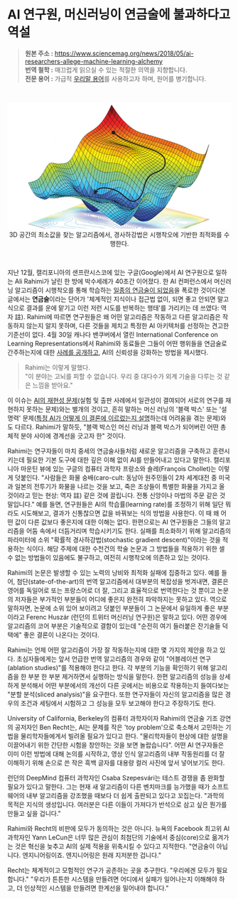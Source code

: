 # AI 연구원, 머신러닝이 연금술에 불과하다고 역설
> **원본 주소 :** https://www.sciencemag.org/news/2018/05/ai-researchers-allege-machine-learning-alchemy  
> **번역 철학 :** 매끄럽게 읽으실 수 있는 적절한 의역을 지향합니다.  
> **전문 용어 :** 가급적 <a href='http://taewan.kim/docs/ml_glossary/'>우리말 용어</a>를 사용하고자 하며, 원어를 병기합니다.  
<br>

<p align="center">
<img src='https://github.com/jehyunlee/texts/blob/master/AI_researchers_allege_that_machine_learning_is_alchemy/images/ma_0504_NID_alchemy_WEB.jpg'><br>  
3D 공간의 최소값을 찾는 알고리즘에서, 경사하강법은 시행착오에 기반한 최적화를 수행한다.
</p>
<br>  

지난 12월, 캘리포니아의 샌프란시스코에 있는 구글(Google)에서 AI 연구원으로 일하는 Ali Rahimi가 날린 한 방에 박수세례가 40초간 이어졌다. 한 AI 컨퍼런스에서 머신러닝 알고리즘이 시행착오를 통해 학습하는 [일종의 연금술이 되었음](http://www.argmin.net/2017/12/05/kitchen-sinks/)을 폭로한 것이다(본 글에서는 **연금술**이라는 단어가 '체계적인 지식이나 접근법 없이, 되면 좋고 안되면 말고 식으로 결과를 운에 맡기고 이런 저런 시도를 반복하는 행태'를 가리키는 데 쓰였다: 역자 註). Rahimi에 따르면 연구원들은 왜 어떤 알고리즘은 작동하고 다른 알고리즘은 작동하지 않는지 알지 못하며, 다른 것들을 제치고 특정한 AI 아키텍처를 선정하는 견고한 기준선이 없다. 4월 30일 캐나다 밴쿠버에서 열린 International Conference on Learning Representations에서 Rahimi와 동료들은 그들이 어떤 행위들을 연금술로 간주하는지에 대한 [사례를 공개하고](https://openreview.net/forum?id=rJWF0Fywf), AI의 신뢰성을 강화하는 방법을 제시했다.  

> Rahimi는 이렇게 말했다.  
> "이 분야는 고뇌를 피할 수 없습니다. 우리 중 대다수가 외계 기술을 다루는 것 같은 느낌을 받아요."  

이 이슈는 [AI의 재현성 문제](http://science.sciencemag.org/content/359/6377/725)(실험 및 출판 사례에서 일관성이 결여되어 서로의 연구를 재현하지 못하는 문제)와는 별개의 것이고, 흔히 말하는 머신 러닝의 '블랙 박스' 또는 '설명력' 문제([특정 AI가 어떻게 이 결론에 이르렀는지 설명](http://science.sciencemag.org/content/357/6346/22)하는데 어려움을 겪는 문제)와도 다르다. Rahimi가 말하듯, "블랙 박스인 머신 러닝과 블랙 박스가 되어버린 어떤 총체적 분야 사이에 경계선을 긋고자 한" 것이다.  

Rahimi는 연구자들이 마치 중세의 연금술사들처럼 새로운 알고리즘을 구축하고 훈련시키는데 필요한 기본 도구에 대한 깊은 이해 없이 AI를 만들어내고 있다고 말한다. 캘리포니아 마운틴 뷰에 있는 구글의 컴퓨터 과학자 프랑소와 숄레(François Chollet)는 이렇게 덧붙인다. "사람들은 화물 숭배(caro-cult: 동남아 원주민들이 2차 세계대전 중 미국과 일본의 전투기가 화물을 나르는 것을 보고, 죽은 조상들이 특별한 화물을 가지고 올 것이라고 믿는 현상: 역자 註) 같은 것에 끌립니다. 전통 신앙이나 마법의 주문 같은 것 말입니다." 예를 들면, 연구원들은 AI의 학습률(learning rate)를 조정하기 위해 일단 뭐라도 시도해보고, 결과가 신통찮으면 값을 바꿔보는 식의 방법을 사용한다. 이 때 왜 어떤 값이 다른 값보다 좋은지에 대한 이해는 없다. 한편으로는 AI 연구원들은 그들의 알고리즘을 어둠 속에서 더듬거리며 학습시키기도 한다. 실패를 최소화하기 위해 알고리즘의 파라미터에 소위 "확률적 경사하강법(stochastic gradient descent)"이라는 것을 적용하는 식이다. 해당 주제에 대한 수천건의 학술 논문과 그 방법들을 적용하기 위한 셀 수 없는 방법들이 있음에도 불구하고, 여전히 시행착오에 의존하고 있는 것이다.  

Rahimi의 논문은 발생할 수 있는 노력의 낭비와 최적화 실패에 집중하고 있다. 예를 들어, 첨단(state-of-the-art)의 번역 알고리즘에서 대부분의 복잡성을 벗겨내면, 결론은 영어를 독일어로 또는 프랑스어로 더 잘, 그리고 효율적으로 번역한다는 것 뿐이고 논문의 저자들은 부가적인 부분들이 어디에 좋은지 완전히 파악하지는 못하고 있다. 역으로 말하자면, 논문에 소위 있어 보이려고 덧붙인 부분들이 그 논문에서 유일하게 좋은 부분이라고 Ferenc Huszár (런던의 트위터 머신러닝 연구원)은 말하고 있다. 어떤 경우에 알고리즘의 코어 부분은 기술적으로 결함이 있는데 "순전히 여기 들러붙은 잔기술들 덕택에" 좋은 결론이 나온다는 것이다.  

Rahimi는 언제 어떤 알고리즘이 가장 잘 작동하는지에 대한 몇 가지의 제안을 하고 있다. 초심자들에게는 앞서 언급한 번역 알고리즘의 경우와 같이 "어블레이션 연구(ablation studies)"를 적용해야 한다고 한다. 각 부분의 기능을 확인하기 위해 알고리즘을 한 부분 한 부분 제거하면서 실행하는 방식을 말한다. 한편 알고리즘의 성능을 상세하게 분석해서 어떤 부분에서의 개선이 다른 곳에서는 비용으로 작용하는지 들여다보는 "분할 분석(sliced analysis)"을 요구한다. 또한 연구자들이 자신의 알고리즘을 많은 경우의 조건과 세팅에서 시험하고 그 성능을 모두 보고해야 한다고 주장하기도 한다.  

University of California, Berkeley의 컴퓨터 과학자이자 Rahimi의 연금술 기조 강연의 공저자인 Ben Recht는, AI는 문제를 작은 'toy problem'으로 축소해서 고민하는 기법을 물리학자들에게서 빌려올 필요가 있다고 한다. "물리학자들이 현상에 대한 설명을 이끌어내기 위한 간단한 시험을 창안하는 것을 보면 놀랍습니다". 어떤 AI 연구자들은 이미 이런 방법에 대해 논의를 시작하고, 영상 인식 알고리즘의 내부 작동원리를 더 잘 이해하기 위해 손으로 쓴 작은 흑백 글자를 대용량 컬러 사진에 앞서 넣어보기도 한다.  

런던의 DeepMind 컴퓨터 과학자인 Csaba Szepesvári는 테스트 경쟁을 좀 완화할 필요가 있다고 말한다. 그는 현재 새 알고리즘이 다른 벤치마크를 능가했을 때가 소프트웨어의 내부 알고리즘을 강조했을 때보다 더 쉽게 출판되고 있다고 꼬집는다. "과학의 목적은 지식의 생성입니다. 여러분은 다른 이들이 가져다가 반석으로 삼고 싶은 뭔가를 만들고 싶을 겁니다."  

Rahimi와 Recht의 비판에 모두가 동의하는 것은 아니다. 뉴욕의 Facebook 최고위 AI 과학자인 Yann LeCun은 너무 많은 관심이 최첨단의 기술에서 중심(core)으로 옮겨가는 것은 혁신을 늦추고 AI의 실제 적용을 위축시킬 수 있다고 지적한다. "연금술이 아닙니다. 엔지니어링이죠. 엔지니어링은 원래 지저분한 겁니다."  

Recht는 체계적이고 모험적인 연구가 공존하는 곳을 추구한다. "우리에겐 모두가 필요합니다." "우리가 튼튼한 시스템을 만들려면 어디에서 실패가 일어나는지 이해해야 하고, 더 인상적인 시스템을 만들려면 한계선을 밀어내야 합니다."

